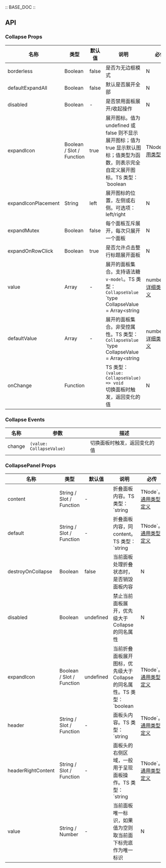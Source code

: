 :: BASE_DOC ::

## API
### Collapse Props

名称 | 类型 | 默认值 | 说明 | 必传
-- | -- | -- | -- | --
borderless | Boolean | false | 是否为无边框模式 | N
defaultExpandAll | Boolean | false | 默认是否展开全部 | N
disabled | Boolean | - | 是否禁用面板展开/收起操作 | N
expandIcon | Boolean / Slot / Function | true | 展开图标。值为 undefined 或 false 则不显示展开图标；值为 true 显示默认图标；值类型为函数，则表示完全自定义展开图标。TS 类型：`boolean | TNode`。[通用类型定义](https://github.com/Tencent/tdesign-vue/blob/develop/src/common.ts) | N
expandIconPlacement | String | left | 展开图标的位置，左侧或右侧。可选项：left/right | N
expandMutex | Boolean | false | 每个面板互斥展开，每次只展开一个面板 | N
expandOnRowClick | Boolean | true | 是否允许点击整行标题展开面板 | N
value | Array | - | 展开的面板集合。支持语法糖 `v-model`。TS 类型：`CollapseValue` `type CollapseValue = Array<string | number>`。[详细类型定义](https://github.com/Tencent/tdesign-vue/tree/develop/src/collapse/type.ts) | N
defaultValue | Array | - | 展开的面板集合。非受控属性。TS 类型：`CollapseValue` `type CollapseValue = Array<string | number>`。[详细类型定义](https://github.com/Tencent/tdesign-vue/tree/develop/src/collapse/type.ts) | N
onChange | Function |  | TS 类型：`(value: CollapseValue) => void`<br/>切换面板时触发，返回变化的值 | N

### Collapse Events

名称 | 参数 | 描述
-- | -- | --
change | `(value: CollapseValue)` | 切换面板时触发，返回变化的值

### CollapsePanel Props

名称 | 类型 | 默认值 | 说明 | 必传
-- | -- | -- | -- | --
content | String / Slot / Function | - | 折叠面板内容。TS 类型：`string | TNode`。[通用类型定义](https://github.com/Tencent/tdesign-vue/blob/develop/src/common.ts) | N
default | String / Slot / Function | - | 折叠面板内容，同 content。TS 类型：`string | TNode`。[通用类型定义](https://github.com/Tencent/tdesign-vue/blob/develop/src/common.ts) | N
destroyOnCollapse | Boolean | false | 当前面板处理折叠状态时，是否销毁面板内容 | N
disabled | Boolean | undefined | 禁止当前面板展开，优先级大于 Collapse 的同名属性 | N
expandIcon | Boolean / Slot / Function | undefined | 当前折叠面板展开图标，优先级大于 Collapse 的同名属性。TS 类型：`boolean | TNode`。[通用类型定义](https://github.com/Tencent/tdesign-vue/blob/develop/src/common.ts) | N
header | String / Slot / Function | - | 面板头内容。TS 类型：`string | TNode`。[通用类型定义](https://github.com/Tencent/tdesign-vue/blob/develop/src/common.ts) | N
headerRightContent | String / Slot / Function | - | 面板头的右侧区域，一般用于呈现面板操作。TS 类型：`string | TNode`。[通用类型定义](https://github.com/Tencent/tdesign-vue/blob/develop/src/common.ts) | N
value | String / Number | - | 当前面板唯一标识，如果值为空则取当前面下标兜底作为唯一标识 | N
